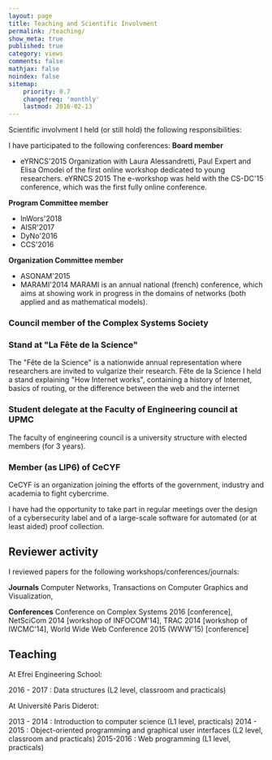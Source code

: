 ```yaml
---
layout: page
title: Teaching and Scientific Involvment
permalink: /teaching/
show_meta: true
published: true
category: views
comments: false
mathjax: false
noindex: false
sitemap:
    priority: 0.7
    changefreq: 'monthly'
    lastmod: 2016-02-13
---
```


Scientific involvment
I held (or still hold) the following responsibilities:

I have participated to the following conferences:
**Board member**
- eYRNCS'2015
Organization with Laura Alessandretti, Paul Expert and Elisa Omodei of the first online workshop dedicated to young researchers.	eYRNCS 2015
The e-workshop was held with the CS-DC'15 conference, which was the first fully online conference.

**Program Committee member**
- InWors'2018
- AISR'2017
- DyNo'2016
- CCS'2016

**Organization Committee member**
- ASONAM'2015
- MARAMI'2014
MARAMI is an annual national (french) conference, which aims at showing work in progress in the domains of networks (both applied and as mathematical models).


### Council member of the Complex Systems Society

### Stand at "La Fête de la Science"
The "Fête de la Science" is a nationwide annual representation where researchers are invited to vulgarize their research.	Fête de la Science
I held a stand explaining "How Internet works", containing a history of Internet, basics of routing, or the difference between the web and the internet

### Student delegate at the Faculty of Engineering council at UPMC
The faculty of engineering council is a university structure with elected members (for 3 years).

### Member (as LIP6) of CeCYF
CeCYF is an organization joining the efforts of the government, industry and academia to fight cybercrime.

I have had the opportunity to take part in regular meetings over the design of a cybersecurity label and of a large-scale software for automated (or at least aided) proof collection.

## Reviewer activity
I reviewed papers for the following workshops/conferences/journals:

**Journals**
Computer Networks, 
Transactions on Computer Graphics and Visualization,

**Conferences**
Conference on Complex Systems 2016 [conference], NetSciCom 2014 [workshop of INFOCOM'14], TRAC 2014 [workshop of IWCMC'14], World Wide Web Conference 2015 (WWW'15) [conference]


## Teaching

At Efrei Engineering School:

2016 - 2017 : Data structures (L2 level, classroom and practicals)

At Université Paris Diderot:

2013 - 2014 : Introduction to computer science (L1 level, practicals)
2014 - 2015 : Object-oriented programming and graphical user interfaces (L2 level, classroom and practicals)
2015-2016 : Web programming (L1 level, practicals)
